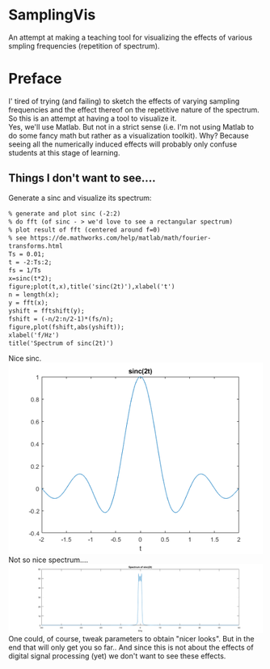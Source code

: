# SamplingVis
An attempt at making a teaching tool for visualizing the effects of various smpling frequencies (repetition of spectrum).

# Preface
I' tired of trying (and failing) to sketch the effects of varying sampling frequencies and the effect thereof on the repetitive nature of the spectrum. So this is an attempt at having a tool to visualize it.  
Yes, we'll use Matlab. But not in a strict sense (i.e. I'm not using Matlab to do some fancy math but rather as a visualization toolkit). Why? Because seeing all the numerically induced effects will probably only confuse students at this stage of learning.

## Things I don't want to see....
Generate a sinc and visualize its spectrum:
```
% generate and plot sinc (-2:2)
% do fft (of sinc - > we'd love to see a rectangular spectrum)
% plot result of fft (centered around f=0)
% see https://de.mathworks.com/help/matlab/math/fourier-transforms.html
Ts = 0.01;
t = -2:Ts:2;
fs = 1/Ts
x=sinc(t*2);
figure;plot(t,x),title('sinc(2t)'),xlabel('t')
n = length(x);
y = fft(x);
yshift = fftshift(y);
fshift = (-n/2:n/2-1)*(fs/n);
figure,plot(fshift,abs(yshift));
xlabel('f/Hz')
title('Spectrum of sinc(2t)')
```
Nice sinc.  
![sinc(2t)](sinc(2t).png)  
Not so nice spectrum.... 
![Spectrum of sinc(2t)](spectrum_sinc2t.png)  
One could, of course, tweak parameters to obtain "nicer looks". But in the end that will only get you so far.. And since this is not about the effects of digital signal processing (yet) we don't want to see these effects.
